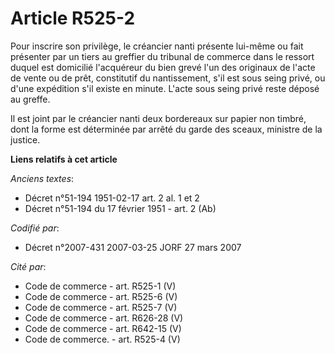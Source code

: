 # Article R525-2

Pour inscrire son privilège, le créancier nanti présente lui-même ou fait présenter par un tiers au greffier du tribunal de
commerce dans le ressort duquel est domicilié l'acquéreur du bien grevé l'un des originaux de l'acte de vente ou de prêt,
constitutif du nantissement, s'il est sous seing privé, ou d'une expédition s'il existe en minute. L'acte sous seing privé
reste déposé au greffe.

Il est joint par le créancier nanti deux bordereaux sur papier non timbré, dont la forme est déterminée par arrêté du garde
des sceaux, ministre de la justice.

**Liens relatifs à cet article**

_Anciens textes_:

  - Décret n°51-194 1951-02-17 art. 2 al. 1 et 2
  - Décret n°51-194 du 17 février 1951 - art. 2 (Ab)

_Codifié par_:

  - Décret n°2007-431 2007-03-25 JORF 27 mars 2007

_Cité par_:

  - Code de commerce - art. R525-1 (V)
  - Code de commerce - art. R525-6 (V)
  - Code de commerce - art. R525-7 (V)
  - Code de commerce - art. R626-28 (V)
  - Code de commerce - art. R642-15 (V)
  - Code de commerce. - art. R525-4 (V)
